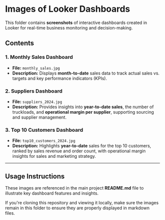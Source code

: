 # Images of Looker Dashboards  

This folder contains **screenshots** of interactive dashboards created in Looker for real-time business monitoring and decision-making.

## **Contents**  

### 1. **Monthly Sales Dashboard**  
- **File:** `monthly_sales.jpg`  
- **Description:** Displays **month-to-date** sales data to track actual sales vs. targets and key performance indicators (KPIs).  

### 2. **Suppliers Dashboard**  
- **File:** `suppliers_2024.jpg`  
- **Description:** Provides insights into **year-to-date sales**, the number of truckloads, and **operational margin per supplier**, supporting sourcing and supplier management.  

### 3. **Top 10 Customers Dashboard**  
- **File:** `top10_customers_2024.jpg`  
- **Description:** Highlights **year-to-date** sales for the top 10 customers, ranked by sales revenue and order count, with operational margin insights for sales and marketing strategy.  

---

## **Usage Instructions**  
These images are referenced in the main project **README.md** file to illustrate key dashboard features and insights.  

If you're cloning this repository and viewing it locally, make sure the images remain in this folder to ensure they are properly displayed in markdown files.

